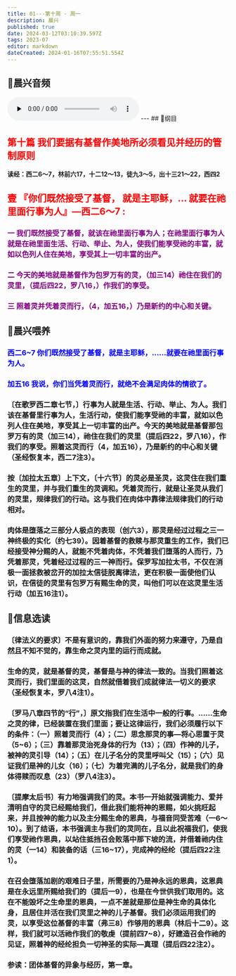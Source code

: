 ```yaml
---
title: 01---第十周 · 周一
description: 晨兴
published: true
date: 2024-03-12T03:10:39.597Z
tags: 2023-07
editor: markdown
dateCreated: 2024-01-16T07:55:51.554Z
---
```


## 🎵晨兴音频
<audio id="audio" controls="" preload="none">
      <source id="mp3" src="/2023-07/week10/week10day1.mp3">
</audio>
---
## 📖纲目

## <font color=red>第十篇 我们要据有基督作美地所必须看见并经历的管制原则</font>

**读经：西二6～7，林前六17，十二12～13，徒九3～5，出十三21～22，西四2**

## <font color=red>壹 『你们既然接受了基督， 就是主耶稣，… 就要在祂里面行事为人』—西二6～7 :</font>

### <font color=purple>一 我们既然接受了基督，就该在祂里面行事为人；在祂里面行事为人就是在祂里面生活、行动、举止、为人，使我们能享受祂的丰富，就如以色列人住在美地，享受其上一切丰富的出产。</font>

### <font color=purple>二 今天的美地就是基督作为包罗万有的灵，（加三14）祂住在我们的灵里，（提后四22，罗八16，）作我们的享受。</font>

### <font color=purple>三 照着灵并凭着灵而行，（4，加五16，）乃是新约的中心和关键。</font>

## 📖晨兴喂养

### <font color=blue>西二6~7	你们既然接受了基督，就是主耶稣，……就要在祂里面行事为人。</font>

### <font color=blue>加五16	我说，你们当凭着灵而行，就绝不会满足肉体的情欲了。</font>

### 〔在歌罗西二章七节，〕行事为人就是生活、行动、举止、为人。我们该在基督里行事为人，生活行动，使我们能享受祂的丰富，就如以色列人住在美地，享受其上一切丰富的出产。今天的美地就是基督那包罗万有的灵（加三14），祂住在我们的灵里（提后四22，罗八16），作我们的享受。照着这灵而行（4，加五16），乃是新约的中心和关键（圣经恢复本，西二7注3）。

### 按〔加拉太五章〕上下文，〔十六节〕的灵必是圣灵，这灵住在我们重生的灵里，并与我们重生的灵调和。凭着灵而行，就是让圣灵从我们的灵里，规律我们的行动。这与我们在肉体中靠律法规律我们的行动相对。

### 肉体是堕落之三部分人极点的表现（创六3），那灵是经过过程之三一神终极的实化（约七39）。因着基督的救赎与那灵重生的工作，我们已经接受神分赐的人，就能不凭着肉体，不凭着我们堕落的人而行，乃凭着那灵，凭着经过过程的三一神而行。保罗写加拉太书，不仅在消极一面拯救被岔开的加拉太信徒脱离律法，更在积极一面使他们认识，在信徒的灵里有包罗万有赐生命的灵，叫他们可以在这灵里生活行动（加五16注1）。

## 📖信息选读

### 〔律法义的要求〕不是有意识的，靠我们外面的努力来遵守，乃是自然且不知不觉的，靠生命之灵内里的运行而成就。

### 生命的灵，就是基督的灵，基督是与神的律法一致的。当我们照着这灵而行，我们里面的这灵，自然就借着我们成就律法一切义的要求（圣经恢复本，罗八4注1）。

### 〔罗马八章四节的“行”，〕原文指我们在生活中一般的行事。……生命之灵的律，已经装置在我们里面；要让这律运行，我们必须履行以下的条件：（一）照着灵而行（4）；（二）思念那灵的事—将心思置于灵（5~6）；（三）靠着那灵治死身体的行为（13）；（四）作神的儿子，被神的灵引导（14）；（五）在儿子名分的灵里呼叫父（15）；（六）见证我们是神的儿女（16）；（七）为着完满的儿子名分，就是我们的身体得赎而叹息（23）（罗八4注3）。

### 〔提摩太后书〕有力地强调我们的灵。本书一开始就强调能力、爱并清明自守的灵已经赐给我们，借此我们能将神的恩赐，如火挑旺起来，并且按神的能力以及主分赐生命的恩典，与福音同受苦难（一6～10）。到了结语，本书强调主与我们的灵同在，且以此祝福我们，使我们享受祂作恩典，以站住抵挡召会败落中那下坡的流，并借着祂内住的灵（一14）和装备的话（三16~17），完成神的经纶（提后四22注1）。

### 在召会堕落加剧的艰难日子里，所需要的乃是神永远的恩典，这恩典是在永远里所赐给我们的（提后一9），也是在今世供我们取用的。这在不能毁坏之生命里的恩典，一点不差就是那位是神生命的具体化身，且居住并活在我们灵里之神的儿子基督。我们必须运用我们的灵，以享受这位基督的丰富（弗三8）作够用的恩典（林后十二9）。这样，我们就可以活祂作我们的敬虔（提前四7~8），好建造召会作祂的见证，照着神的经纶担负一切神圣的实际—真理（提后四22注2）。

### 参读：团体基督的异象与经历，第一章。
<!-- Google tag (gtag.js) -->
<script async src="https://www.googletagmanager.com/gtag/js?id=G-1P8709Z16T"></script>
<script>
  window.dataLayer = window.dataLayer || [];
  function gtag(){dataLayer.push(arguments);}
  gtag('js', new Date());

  gtag('config', 'G-1P8709Z16T');
</script>